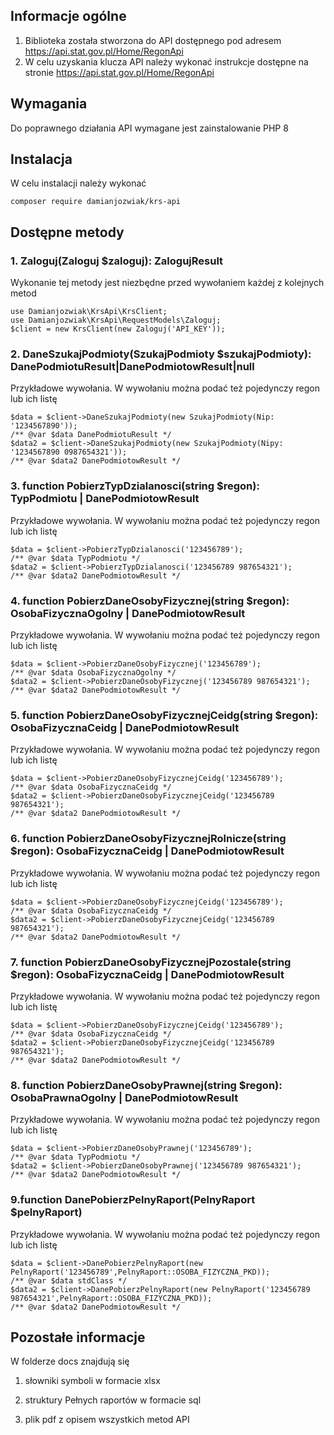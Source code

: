 ## Informacje ogólne
1. Biblioteka została stworzona do API dostępnego pod adresem 
   https://api.stat.gov.pl/Home/RegonApi
2. W celu uzyskania klucza API należy wykonać instrukcje dostępne na stronie
   https://api.stat.gov.pl/Home/RegonApi

## Wymagania
Do poprawnego działania API wymagane jest zainstalowanie PHP 8
   
## Instalacja
W celu instalacji należy wykonać 
```
composer require damianjozwiak/krs-api
```

## Dostępne metody
### 1. Zaloguj(Zaloguj $zaloguj): ZalogujResult

Wykonanie tej metody jest niezbędne przed wywołaniem każdej z kolejnych metod
```
use Damianjozwiak\KrsApi\KrsClient;
use Damianjozwiak\KrsApi\RequestModels\Zaloguj;
$client = new KrsClient(new Zaloguj('API_KEY'));
```

### 2. DaneSzukajPodmioty(SzukajPodmioty $szukajPodmioty): DanePodmiotuResult|DanePodmiotowResult|null
Przykładowe wywołania. W wywołaniu można podać też pojedynczy regon lub ich listę
```
$data = $client->DaneSzukajPodmioty(new SzukajPodmioty(Nip: '1234567890'));
/** @var $data DanePodmiotuResult */
$data2 = $client->DaneSzukajPodmioty(new SzukajPodmioty(Nipy: '1234567890 0987654321'));
/** @var $data2 DanePodmiotowResult */
```

### 3. function PobierzTypDzialanosci(string $regon): TypPodmiotu | DanePodmiotowResult
Przykładowe wywołania. W wywołaniu można podać też pojedynczy regon lub ich listę
```
$data = $client->PobierzTypDzialanosci('123456789');
/** @var $data TypPodmiotu */
$data2 = $client->PobierzTypDzialanosci('123456789 987654321');
/** @var $data2 DanePodmiotowResult */
```
### 4. function PobierzDaneOsobyFizycznej(string $regon): OsobaFizycznaOgolny | DanePodmiotowResult
Przykładowe wywołania. W wywołaniu można podać też pojedynczy regon lub ich listę
```
$data = $client->PobierzDaneOsobyFizycznej('123456789');
/** @var $data OsobaFizycznaOgolny */
$data2 = $client->PobierzDaneOsobyFizycznej('123456789 987654321');
/** @var $data2 DanePodmiotowResult */
```

### 5. function PobierzDaneOsobyFizycznejCeidg(string $regon): OsobaFizycznaCeidg | DanePodmiotowResult
Przykładowe wywołania. W wywołaniu można podać też pojedynczy regon lub ich listę
```
$data = $client->PobierzDaneOsobyFizycznejCeidg('123456789');
/** @var $data OsobaFizycznaCeidg */
$data2 = $client->PobierzDaneOsobyFizycznejCeidg('123456789 987654321');
/** @var $data2 DanePodmiotowResult */
```

### 6. function PobierzDaneOsobyFizycznejRolnicze(string $regon): OsobaFizycznaCeidg | DanePodmiotowResult
Przykładowe wywołania. W wywołaniu można podać też pojedynczy regon lub ich listę
```
$data = $client->PobierzDaneOsobyFizycznejCeidg('123456789');
/** @var $data OsobaFizycznaCeidg */
$data2 = $client->PobierzDaneOsobyFizycznejCeidg('123456789 987654321');
/** @var $data2 DanePodmiotowResult */
```

### 7. function PobierzDaneOsobyFizycznejPozostale(string $regon): OsobaFizycznaCeidg | DanePodmiotowResult
Przykładowe wywołania. W wywołaniu można podać też pojedynczy regon lub ich listę
```
$data = $client->PobierzDaneOsobyFizycznejCeidg('123456789');
/** @var $data OsobaFizycznaCeidg */
$data2 = $client->PobierzDaneOsobyFizycznejCeidg('123456789 987654321');
/** @var $data2 DanePodmiotowResult */
```

### 8. function PobierzDaneOsobyPrawnej(string $regon): OsobaPrawnaOgolny | DanePodmiotowResult
Przykładowe wywołania. W wywołaniu można podać też pojedynczy regon lub ich listę
```
$data = $client->PobierzDaneOsobyPrawnej('123456789');
/** @var $data TypPodmiotu */
$data2 = $client->PobierzDaneOsobyPrawnej('123456789 987654321');
/** @var $data2 DanePodmiotowResult */
```

### 9.function DanePobierzPelnyRaport(PelnyRaport $pelnyRaport)
Przykładowe wywołania. W wywołaniu można podać też pojedynczy regon lub ich listę
```
$data = $client->DanePobierzPelnyRaport(new PelnyRaport('123456789',PelnyRaport::OSOBA_FIZYCZNA_PKD));
/** @var $data stdClass */
$data2 = $client->DanePobierzPelnyRaport(new PelnyRaport('123456789 987654321',PelnyRaport::OSOBA_FIZYCZNA_PKD));
/** @var $data2 DanePodmiotowResult */
```

## Pozostałe informacje
W folderze docs znajdują się 

1. słowniki symboli w formacie xlsx

2. struktury Pełnych raportów w formacie sql

3. plik pdf z opisem wszystkich metod API